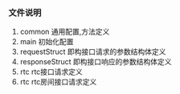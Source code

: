 ### 文件说明
1. common 通用配置,方法定义
2. main 初始化配置
3. requestStruct 即构接口请求的参数结构体定义
4. responseStruct 即构接口响应的参数结构体定义
5. rtc rtc接口请求定义
6. rtc rtc房间接口请求定义